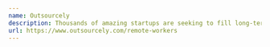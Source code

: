```yaml
---
name: Outsourcely
description: Thousands of amazing startups are seeking to fill long-term remote positions.
url: https://www.outsourcely.com/remote-workers
---
```

